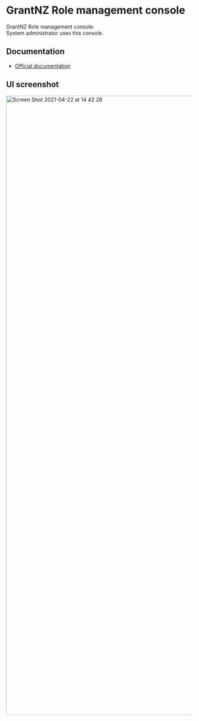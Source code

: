 # GrantNZ Role management console
GrantNZ Role management console.  
System administrator uses this console.

## Documentation
* [Official documentation](https://tomoyane.github.io/grant-n-z-docs)

## UI screenshot
<img width="1674" alt="Screen Shot 2021-04-22 at 14 42 28" src="https://user-images.githubusercontent.com/9509132/115661924-3164ec00-a379-11eb-9e46-9baf06554219.png">
